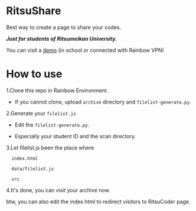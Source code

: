 # RitsuShare
Best way to create a page to share your codes.

***Just for students of Ritsumeikan University.***

You can visit a [demo](http://www.ritsumei.ac.jp/~is0385rx/archive) (in school or connected with Rainbow VPN)
# How to use
1.Clone this repo in Rainbow Environment.

  * If you cannot clone, upload ```archive``` directory and ```filelist-generate.py```.
  
2.Generate your ```filelist.js```

  * Edit the ```filelist-generate.py```.
  
  * Especially your student ID and the scan directory.
  
3.Let filelist.js been the place where

      index.html

      data/filelist.js

      src

4.It's done, you can visit your archive now.

btw, you can also edit the index.html to redirect visitors to RitsuCoder page.


